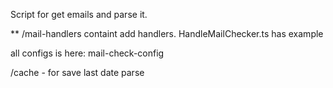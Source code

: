 Script for get emails and parse it.

 ** /mail-handlers
 containt add handlers.
 HandleMailChecker.ts has example
 
all configs is here: mail-check-config

/cache - for save last date parse 